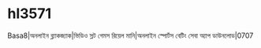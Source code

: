 # hl3571
Basa8|অনলাইন ব্ল্যাকজ্যাক|ভিডিও স্লট গেমস রিয়েল মানি|অনলাইন স্পোর্টস বেটিং সেবা অ্যাপ ডাউনলোড|0707
